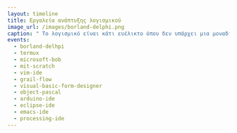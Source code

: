 ```yaml
---
layout: timeline 
title: Εργαλεία ανάπτυξης λογισμικού
image_url: /images/borland-delphi.png
caption: " Το λογισμικό είναι κάτι ευέλικτο όπου δεν υπάρχει μια μοναδική λύση σε ένα πρόβλημα. Έτσι και στην ανάπτυξη του, δεν υπάρχει ένα εργαλείο μόνο καθώς μπορούν πλέον να χρησιμοποιηθούν διάφορα εργαλεία, από προγραμματισμό με μπλόκ έως προγραμματισμό σε έναν απλό text editor, με ή χωρίς το αντίστοιχο περιβάλλον. "
events:
  - borland-delhpi
  - termux
  - microsoft-bob
  - mit-scratch
  - vim-ide
  - grail-flow
  - visual-basic-form-designer
  - object-pascal
  - arduino-ide
  - eclipse-ide
  - emacs-ide
  - processing-ide
---
```

